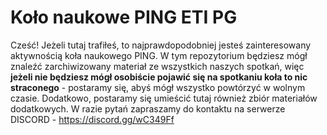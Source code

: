 # Koło naukowe PING ETI PG
Cześć! Jeżeli tutaj trafiłeś, to najprawdopodobniej jesteś zainteresowany aktywnością koła naukowego PING. W tym repozytorium będziesz mógł znaleźć zarchiwizowany materiał ze wszystkich naszych spotkań, więc **jeżeli nie będziesz mógł osobiście pojawić się na spotkaniu koła to nic straconego** - postaramy się, abyś mógł wszystko powtórzyć w wolnym czasie. Dodatkowo, postaramy się umieścić tutaj również zbiór materiałów dodatkowych. W razie pytań zapraszamy do kontaktu na serwerze DISCORD - https://discord.gg/wC349Ff
